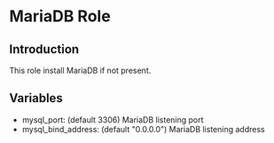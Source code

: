 # MariaDB Role

## Introduction

This role install MariaDB if not present.

## Variables

  - mysql_port: (default 3306) MariaDB listening port
  - mysql_bind_address: (default "0.0.0.0") MariaDB listening address

